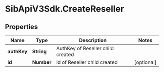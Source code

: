 # SibApiV3Sdk.CreateReseller

## Properties
Name | Type | Description | Notes
------------ | ------------- | ------------- | -------------
**authKey** | **String** | AuthKey of Reseller child created | 
**id** | **Number** | Id of Reseller child created | [optional] 


